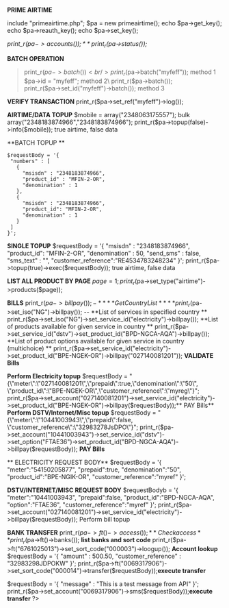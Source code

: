 **PRIME AIRTIME**

include "primeairtime.php";
$pa = new primeairtime();
echo $pa->get_key();
echo $pa->reauth_key();
echo $pa->set_key();


*print_r($pa->accounts());*
*print_r($pa->status());*

**BATCH OPERATION**
> print_r($pa->batch())<br/>
> print_r($pa->batch("myfeff")); method 1<br/>
> $pa->id = "myfeff"; method 2\
> print_r($pa->batch());\
> print_r($pa->set_id("myfeff")->batch()); method 3

**VERIFY TRANSACTION**
print_r($pa->set_ref("myfeff")->log());

**AIRTIME/DATA TOPUP**
$mobile = array("2348063175557");  bulk array("2348183874966","2348183874966");
print_r($pa->topup(false)->info($mobile));  true airtime, false data


**BATCH TOPUP **
 ```
$requestBody = '{
  "numbers" : [
    {
      "msisdn" : "2348183874966",
      "product_id" : "MFIN-2-OR",
      "denomination" : 1
    },
    {
      "msisdn" : "2348183874966",
      "product_id": "MFIN-2-OR",
      "denomination" : 1
    }
  ]
}';
```

**SINGLE TOPUP**
$requestBody = '{
        "msisdn" : "2348183874966",
        "product_id": "MFIN-2-OR",
        "denomination" : 50,
        "send_sms" : false,
        "sms_text" : "",
        "customer_reference":"RE4534783248234"
    }';
print_r($pa->topup(true)->exec($requestBody));  true airtime, false data


**LIST ALL PRODUCT BY PAGE**
$page = 1;
print_r($pa->set_type("airtime")->products($page));


**BILLS**
print_r($pa->billpay()); -*** *Get Country List* ***
print_r($pa->set_iso("NG")->billpay()); -- **List of services in specified country **
print_r($pa->set_iso("NG")->set_service_id("electricity")->billpay());  **List of products available for given service in country  **
print_r($pa->set_service_id("dstv")->set_product_id("BPD-NGCA-AQA")->billpay()); **List of product options available for given service in country (multichoice) **
print_r($pa->set_service_id("electricity")->set_product_id("BPE-NGEK-OR")->billpay("027140081201"));  **VALIDATE Bills**

**Perform Electricity topup**
$requestBody = "{\"meter\":\"027140081201\",\"prepaid\":true,\"denomination\":\"50\", \"product_id\":\"BPE-NGEK-OR\",\"customer_reference\":\"myreg\"}";
print_r($pa->set_account("027140081201")->set_service_id("electricity")->set_product_id("BPE-NGEK-OR")->billpay($requestBody));** PAY Bills**
**Perform DSTV/Internet/Misc topup**
$requestBody = "{\"meter\":\"10441003943\",\"prepaid\":false, \"customer_reference\":\"32983278JsDPO\"}";
print_r($pa->set_account("10441003943")->set_service_id("dstv")->set_option("FTAE36")->set_product_id("BPD-NGCA-AQA")->billpay($requestBody)); **PAY Bills**


** ELECTRICITY REQUEST BODY**
$requestBody = '{
    "meter":"54150205877",
    "prepaid":true,
    "denomination":"50",
    "product_id":"BPE-NGIK-OR",
    "customer_reference":"myref"
}';

**DSTV/INTERNET/MISC REQUEST BODY**
$requestBodyb = '{
    "meter":"10441003943",
    "prepaid":false,
    "product_id":"BPD-NGCA-AQA",
    "option":"FTAE36",
    "customer_reference":"myref"
}';
print_r($pa->set_account("027140081201")->set_service_id("electricity")->billpay($requestBody)); Perform bill topup 




**BANK TRANSFER**
print_r($pa->ft()->access()); ** Check access**
print_r($pa->ft()->banks()); **list banks and sort code**
print_r($pa->ft("6761025013")->set_sort_code("000003")->loogup());  **Account lookup**
$requestBody = '{
    "amount" : 500.50,
    "customer_reference" : "32983298JDPOKW"
}';
print_r($pa->ft("0069317906")->set_sort_code("000014")->transfer($requestBody));**execute transfer**


$requestBody = '{
  "message" : "This is a test message from API"
}';
print_r($pa->set_account("0069317906")->sms($requestBody));**execute transfer**
?>